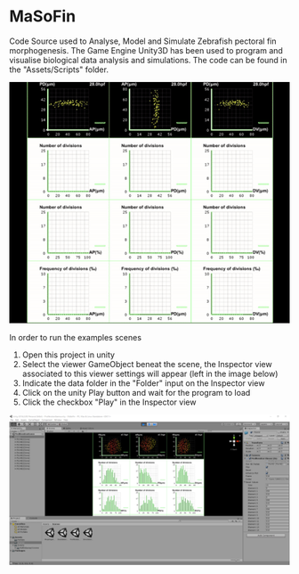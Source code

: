 # MaSoFin
Code Source used to Analyse, Model and Simulate Zebrafish pectoral fin morphogenesis.
The Game Engine Unity3D has been used to program and visualise biological data analysis and simulations.
The code can be found in the "Assets/Scripts" folder.

![Alt text](https://github.com/guijoe/MaSoFin/blob/master/images/Proliferation.gif "Proliferation Analysis")


In order to run the examples scenes

1. Open this project in unity
2. Select the viewer GameObject beneat the scene, the Inspector view associated to this viewer settings will appear (left in the image below)
3. Indicate the data folder in the "Folder" input on the Inspector view
4. Click on the unity Play button and wait for the program to load
5. Click the checkbox "Play" in the Inspector view

![Alt text](https://github.com/guijoe/MaSoFin/blob/master/images/Proliferation_in_unity.PNG "Proliferation in unity")

